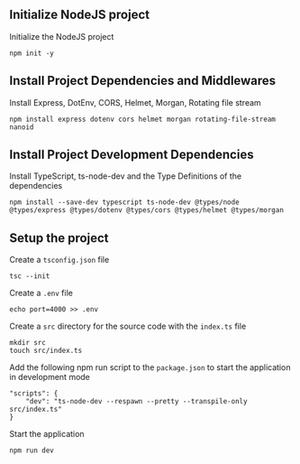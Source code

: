 ## Initialize NodeJS project

Initialize the NodeJS project

```
npm init -y
```

## Install Project Dependencies and Middlewares

Install Express, DotEnv, CORS, Helmet, Morgan, Rotating file stream

```
npm install express dotenv cors helmet morgan rotating-file-stream nanoid
```

## Install Project Development Dependencies

Install TypeScript, ts-node-dev and the Type Definitions of the dependencies

```
npm install --save-dev typescript ts-node-dev @types/node @types/express @types/dotenv @types/cors @types/helmet @types/morgan
```

## Setup the project

Create a `tsconfig.json` file

```
tsc --init
```

Create a `.env` file

```
echo port=4000 >> .env
```

Create a `src` directory for the source code with the `index.ts` file

```
mkdir src
touch src/index.ts
```

Add the following npm run script to the `package.json` to start the application in development mode

```
"scripts": {
    "dev": "ts-node-dev --respawn --pretty --transpile-only src/index.ts"
}
```

Start the application

```
npm run dev
```
